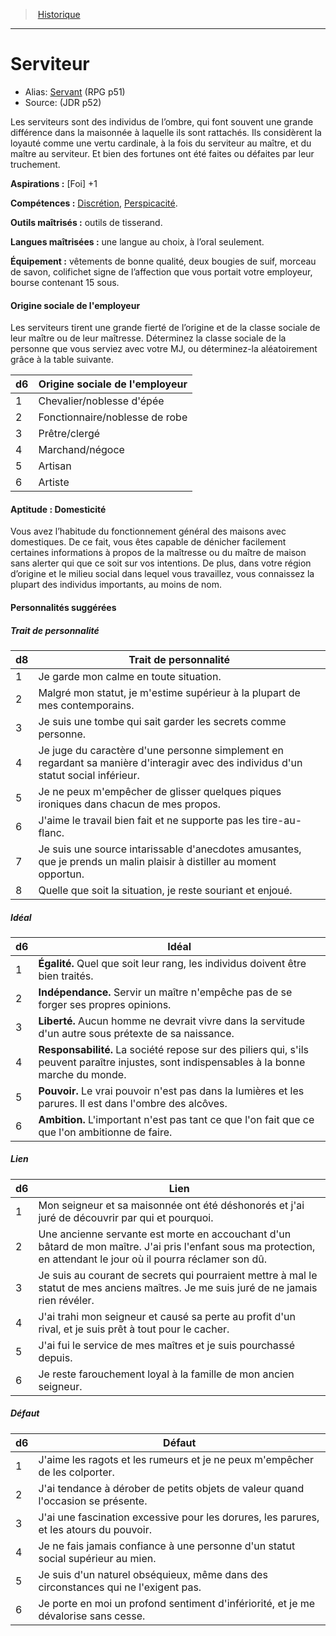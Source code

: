 
<!--BackgroundItem-->

> <!--ParentNameLink-->[Historique](backgrounds_fr.md)<!--/ParentNameLink-->

---

# <!--Name-->Serviteur<!--/Name-->

- Alias: <!--AltName-->[Servant](background_servant_en.md) (RPG p51)<!--/AltName-->
- Source: <!--Source-->(JDR p52)<!--/Source-->

<!--Description-->

Les serviteurs sont des individus de l’ombre, qui font souvent une grande différence dans la maisonnée à laquelle ils sont rattachés. Ils considèrent la loyauté comme une vertu cardinale, à la fois du serviteur au maître, et du maître au serviteur. Et bien des fortunes ont été faites ou défaites par leur truchement.

<!--/Description-->

**Aspirations :** <!--Aspirations-->[Foi] +1<!--/Aspirations-->

**Compétences :** <!--SkillProficiencies-->[Discrétion], [Perspicacité].<!--/SkillProficiencies-->

**Outils maîtrisés :** <!--MasteredTools-->outils de tisserand.<!--/MasteredTools-->

**Langues maîtrisées :** <!--MasteredLanguages-->une langue au choix, à l’oral seulement.<!--/MasteredLanguages-->

**Équipement :** <!--Equipment-->vêtements de bonne qualité, deux bougies de suif, morceau de savon, colifichet signe de l’affection que vous portait votre employeur, bourse contenant 15 sous.<!--/Equipment-->

<!--BackgroundSpecialtyItem-->

#### <!--Name-->Origine sociale de l'employeur<!--/Name-->

<!--Description-->

Les serviteurs tirent une grande fierté de l’origine et de la classe sociale de leur maître ou de leur maîtresse. Déterminez la classe sociale de la personne que vous serviez avec votre MJ, ou déterminez-la aléatoirement grâce à la table suivante.

<!--/Description-->

<!--Table-->

|d6|Origine sociale de l'employeur|
|---|---|
|1|Chevalier/noblesse d'épée|
|2|Fonctionnaire/noblesse de robe|
|3|Prêtre/clergé|
|4|Marchand/négoce|
|5|Artisan|
|6|Artiste|

<!--/Table-->

<!--/BackgroundSpecialtyItem-->

<!--FeatureItem-->

#### <!--Name-->Aptitude : Domesticité<!--/Name-->

<!--Description-->

Vous avez l’habitude du fonctionnement général des maisons avec domestiques. De ce fait, vous êtes capable de dénicher facilement certaines informations à propos de la maîtresse ou du maître de maison sans alerter qui que ce soit sur vos intentions. De plus, dans votre région d’origine et le milieu social dans lequel vous travaillez, vous connaissez la plupart des individus importants, au moins de nom.

<!--/Description-->

<!--/FeatureItem-->

<!--Items-->

#### <!--Name-->Personnalités suggérées<!--/Name-->

<!--PersonalityTraitItem-->

##### <!--Name-->Trait de personnalité<!--/Name-->

<!--Table-->

|d8|Trait de personnalité|
|---|---|
|1|Je garde mon calme en toute situation.
|2|Malgré mon statut, je m'estime supérieur à la <!--br-->plupart de mes contemporains.|
|3|Je suis une tombe qui sait garder les secrets <!--br-->comme personne.|
|4|Je juge du caractère d'une personne <!--br-->simplement en regardant sa manière <!--br-->d'interagir avec des individus d'un statut social <!--br-->inférieur.|
|5|Je ne peux m'empêcher de glisser quelques <!--br-->piques ironiques dans chacun de mes propos.|
|6|J'aime le travail bien fait et ne supporte pas les <!--br-->tire-au-flanc.|
|7|Je suis une source intarissable d'anecdotes <!--br-->amusantes, que je prends un malin plaisir à <!--br-->distiller au moment opportun.|
|8|Quelle que soit la situation, je reste souriant et <!--br-->enjoué.|

<!--/Table-->

<!--/PersonalityTraitItem-->

<!--PersonalityIdealItem-->

##### <!--Name-->Idéal<!--/Name-->

<!--Table-->

|d6|Idéal|
|---|---|
|1|**Égalité.** Quel que soit leur rang, les individus <!--br-->doivent être bien traités.|
|2|**Indépendance.** Servir un maître n'empêche <!--br-->pas de se forger ses propres opinions.|
|3|**Liberté.** Aucun homme ne devrait vivre dans <!--br-->la servitude d'un autre sous prétexte de sa <!--br-->naissance.|
|4|**Responsabilité.** La société repose sur des <!--br-->piliers qui, s'ils peuvent paraître injustes, sont <!--br-->indispensables à la bonne marche du monde.|
|5|**Pouvoir.** Le vrai pouvoir n'est pas dans la <!--br-->lumières et les parures. Il est dans l'ombre des <!--br-->alcôves.|
|6|**Ambition.** L'important n'est pas tant ce que l'on <!--br-->fait que ce que l'on ambitionne de faire.|

<!--/Table-->

<!--/PersonalityIdealItem-->

<!--PersonalityLinkItem-->

##### <!--Name-->Lien<!--/Name-->

<!--Table-->

|d6|Lien|
|---|---|
|1|Mon seigneur et sa maisonnée ont été <!--br-->déshonorés et j'ai juré de découvrir par qui et <!--br-->pourquoi.|
|2|Une ancienne servante est morte en accouchant <!--br-->d'un bâtard de mon maître. J'ai pris l'enfant <!--br-->sous ma protection, en attendant le jour où il <!--br-->pourra réclamer son dû.|
|3|Je suis au courant de secrets qui pourraient <!--br-->mettre à mal le statut de mes anciens maîtres. Je <!--br-->me suis juré de ne jamais rien révéler.|
|4|J'ai trahi mon seigneur et causé sa perte au <!--br-->profit d'un rival, et je suis prêt à tout pour le <!--br-->cacher.|
|5|J'ai fui le service de mes maîtres et je suis <!--br-->pourchassé depuis.|
|6|Je reste farouchement loyal à la famille de mon <!--br-->ancien seigneur.|

<!--/Table-->

<!--/PersonalityLinkItem-->

<!--PersonalityDefectItem-->

##### <!--Name-->Défaut<!--/Name-->

<!--Table-->

|d6|Défaut|
|---|---|
|1|J'aime les ragots et les rumeurs et je ne peux <!--br-->m'empêcher de les colporter.|
|2|J'ai tendance à dérober de petits objets de <!--br-->valeur quand l'occasion se présente.|
|3|J'ai une fascination excessive pour les dorures, <!--br-->les parures, et les atours du pouvoir.|
|4|Je ne fais jamais confiance à une personne d'un <!--br-->statut social supérieur au mien.|
|5|Je suis d'un naturel obséquieux, même dans <!--br-->des circonstances qui ne l'exigent pas.|
|6|Je porte en moi un profond sentiment <!--br-->d'infériorité, et je me dévalorise sans cesse.|

<!--/Table-->

<!--/PersonalityDefectItem-->

<!--/Items-->

<!--/BackgroundItem-->

[Discrétion]: abilities_dexterity_hd.md#discrétion
[Dressage]: abilities_wisdom_hd.md#dressage
[Histoire]: abilities_intelligence_hd.md#histoire
[Perspicacité]: abilities_wisdom_hd.md#perspicacité
